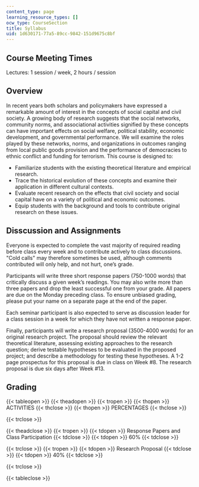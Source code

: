 ```yaml
---
content_type: page
learning_resource_types: []
ocw_type: CourseSection
title: Syllabus
uid: 1d630171-77a5-89cc-9842-151d9675c8bf
---
```


Course Meeting Times
--------------------

Lectures: 1 session / week, 2 hours / session

Overview
--------

In recent years both scholars and policymakers have expressed a remarkable amount of interest in the concepts of social capital and civil society. A growing body of research suggests that the social networks, community norms, and associational activities signified by these concepts can have important effects on social welfare, political stability, economic development, and governmental performance. We will examine the roles played by these networks, norms, and organizations in outcomes ranging from local public goods provision and the performance of democracies to ethnic conflict and funding for terrorism. This course is designed to:

*   Familiarize students with the existing theoretical literature and empirical research.
*   Trace the historical evolution of these concepts and examine their application in different cultural contexts.
*   Evaluate recent research on the effects that civil society and social capital have on a variety of political and economic outcomes.
*   Equip students with the background and tools to contribute original research on these issues.

Disscussion and Assignments
---------------------------

Everyone is expected to complete the vast majority of required reading before class every week and to contribute actively to class discussions. "Cold calls" may therefore sometimes be used, although comments contributed will only help, and not hurt, one’s grade.

Participants will write three short response papers (750-1000 words) that critically discuss a given week’s readings. You may also write more than three papers and drop the least successful one from your grade. All papers are due on the Monday preceding class. To ensure unbiased grading, please put your name on a separate page at the end of the paper.

Each seminar participant is also expected to serve as discussion leader for a class session in a week for which they have not written a response paper.

Finally, participants will write a research proposal (3500-4000 words) for an original research project. The proposal should review the relevant theoretical literature, assessing existing approaches to the research question; derive testable hypotheses to be evaluated in the proposed project; and describe a methodology for testing these hypotheses. A 1-2 page prospectus for this proposal is due in class on Week #8. The research proposal is due six days after Week #13.

Grading
-------

{{< tableopen >}}
{{< theadopen >}}
{{< tropen >}}
{{< thopen >}}
ACTIVITIES
{{< thclose >}}
{{< thopen >}}
PERCENTAGES
{{< thclose >}}

{{< trclose >}}

{{< theadclose >}}
{{< tropen >}}
{{< tdopen >}}
Response Papers and Class Participation
{{< tdclose >}}
{{< tdopen >}}
60%
{{< tdclose >}}

{{< trclose >}}
{{< tropen >}}
{{< tdopen >}}
Research Proposal
{{< tdclose >}}
{{< tdopen >}}
40%
{{< tdclose >}}

{{< trclose >}}

{{< tableclose >}}